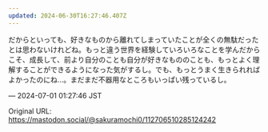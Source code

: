 ```yaml
---
updated: 2024-06-30T16:27:46.407Z
---
```


<p>だからといっても、好きなものから離れてしまっていたことが全くの無駄だったとは思わないけれどね。もっと違う世界を経験していろいろなことを学んだからこそ、成長して、前より自分のことも自分が好きなもののことも、もっとよく理解することができるようになった気がするし。でも、もっとうまく生きられればよかったのにね…。まだまだ不器用なところもいっぱい残っているし。</p>

&mdash; 2024-07-01 01:27:46 JST

Original URL: https://mastodon.social/@sakuramochi0/112706510285124242

